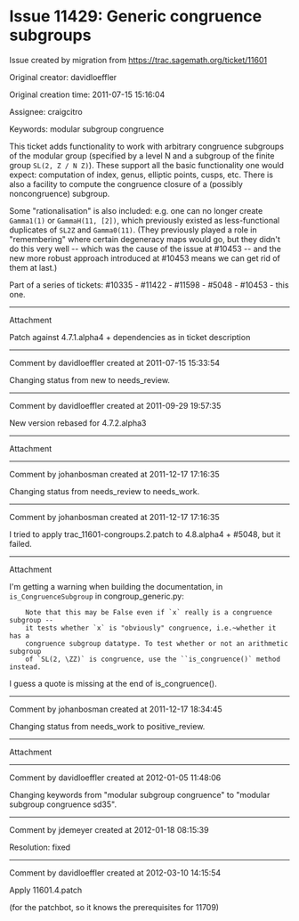 # Issue 11429: Generic congruence subgroups

Issue created by migration from https://trac.sagemath.org/ticket/11601

Original creator: davidloeffler

Original creation time: 2011-07-15 15:16:04

Assignee: craigcitro

Keywords: modular subgroup congruence

This ticket adds functionality to work with arbitrary congruence subgroups of the modular group (specified by a level N and a subgroup of the finite group ` SL(2, Z / N Z) `). These support all the basic functionality one would expect: computation of index, genus, elliptic points, cusps, etc. There is also a facility to compute the congruence closure of a (possibly noncongruence) subgroup.

Some "rationalisation" is also included: e.g. one can no longer create `Gamma1(1)` or `GammaH(11, [2])`, which previously existed as less-functional duplicates of `SL2Z` and `Gamma0(11)`. (They previously played a role in "remembering" where certain degeneracy maps would go, but they didn't do this very well -- which was the cause of the issue at #10453 -- and the new more robust approach introduced at #10453 means we can get rid of them at last.)

Part of a series of tickets: #10335 - #11422 - #11598 - #5048 - #10453 - this one.


---

Attachment

Patch against 4.7.1.alpha4 + dependencies as in ticket description


---

Comment by davidloeffler created at 2011-07-15 15:33:54

Changing status from new to needs_review.


---

Comment by davidloeffler created at 2011-09-29 19:57:35

New version rebased for 4.7.2.alpha3


---

Attachment


---

Comment by johanbosman created at 2011-12-17 17:16:35

Changing status from needs_review to needs_work.


---

Comment by johanbosman created at 2011-12-17 17:16:35

I tried to apply trac_11601-congroups.2.patch to 4.8.alpha4 + #5048, but it failed.


---

Attachment

I'm getting a warning when building the documentation, in `is_CongruenceSubgroup` in congroup_generic.py:

```
    Note that this may be False even if `x` really is a congruence subgroup --
    it tests whether `x` is "obviously" congruence, i.e.~whether it has a
    congruence subgroup datatype. To test whether or not an arithmetic subgroup
    of `SL(2, \ZZ)` is congruence, use the ``is_congruence()` method instead.
```

I guess a quote is missing at the end of is_congruence().


---

Comment by johanbosman created at 2011-12-17 18:34:45

Changing status from needs_work to positive_review.


---

Attachment


---

Comment by davidloeffler created at 2012-01-05 11:48:06

Changing keywords from "modular subgroup congruence" to "modular subgroup congruence sd35".


---

Comment by jdemeyer created at 2012-01-18 08:15:39

Resolution: fixed


---

Comment by davidloeffler created at 2012-03-10 14:15:54

Apply 11601.4.patch

(for the patchbot, so it knows the prerequisites for 11709)
